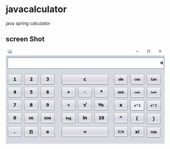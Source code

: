 # javacalculator
java spring calculator

## screen Shot

![Alt text](https://github.com/ayeshajadoon/javacalculator/blob/master/Capture.PNG)
